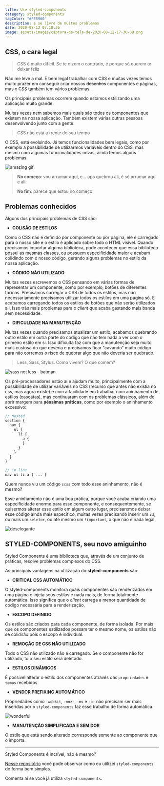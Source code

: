 ```yaml
---
title: Use styled-components
category: styled-components
tagColor: "#FE5960"
description: e se livre de muitos problemas
date: 2020-08-12 07:18:36
image: assets/images/captura-de-tela-de-2020-08-12-17-30-39.png
---
```

## CSS, o cara legal

> CSS é muito difícil. Se te dizem o contrário, é porque só querem te deixar feliz

Não me leve a mal. É bem legal trabalhar com CSS e muitas vezes temos muito prazer em conseguir criar nossos ~~desenhos~~ componentes e páginas, mas o CSS também tem vários problemas. 

Os principais problemas ocorrem quando estamos estilizando uma aplicação muito grande.

Muitas vezes nem sabemos mais quais são todos os componentes que existem na nossa aplicação. Também existem várias outras pessoas desenvolvendo junto com a gente.

> CSS ~~não está~~ a frente do seu tempo

O CSS, está evoluindo. Já temos funcionalidades bem legais, como por exemplo a possibilidade de utilizarmos variáveis dentro do CSS, mas mesmo com algumas funcionalidades novas, ainda temos alguns problemas.

![amazing gif](https://media.giphy.com/media/13FrpeVH09Zrb2/giphy.gif)

> **No começo**:  vou arrumar aqui, e... ops quebrou ali, é só arrumar aqui e ali.
>
> **No fim**: parece que estou no começo

## Problemas conhecidos

Alguns dos principais problemas de CSS são:

- **COLISÃO DE ESTILOS**

Como o CSS não é definido por componente ou por página, ele é carregado para o nosso site e o estilo é aplicado sobre todo o HTML visível. Quando precisamos importar alguma biblioteca, pode acontecer que essa biblioteca possui as mesmas classes, ou possuem especificidade maior e acabam colidindo com o nosso código, gerando alguns problemas no estilo da nossa aplicação.

- **CÓDIGO NÃO UTILIZADO**

Muitas vezes escrevemos o CSS pensando em várias formas de representar um componente, como por exemplo, botões de diferentes formas. Precisamos carregar o CSS de todos os estilos, mas não necessariamente precisamos utilizar todos os estilos em uma página só. E acabamos carregando todos os estilos de botões que não serão utilizados ali. Isso trás mais problemas para o *client* que acaba gastando mais banda sem necessidade.

- **DIFICULDADE NA MANUTENÇÃO**

Muitas vezes quando precisamos atualizar um estilo, acabamos quebrando outro estilo em outra parte do código que não tem nada a ver com o primeiro estilo em si. Isso dificulta faz com que a manutenção seja muito mais custosa do que deveria e precisamos ficar "cavando" muito código para não corremos o risco de quebrar algo que não deveria ser quebrado.

> Less, Sass, Stylus. Como vivem? O que comem?

![sass not less - batman](https://memegenerator.net/img/instances/55042898/sass-not-less.jpg)

Os pré-processadores estão aí e ajudam muito, principalmente com a possibilidade de utilizar variáveis no CSS (recurso que antes não existia no css, mas agora existe) e com a facilidade em trabalhar com aninhamento de estilos (cascatas), mas continuaram com os problemas clássicos, além de abrir margem para **péssimas práticas**, como por exemplo o aninhamento excessivo:

```scss
// nested
section {
  nav {
    ul {
      li {
        a {
        }
      }
    }
  }
}

// in line
nav ul li a { ... }
```

Quem nunca viu um código `scss` com todo esse aninhamento, não é mesmo?

Esse aninhamento não é uma boa prática, porque você acaba criando uma especificidade enorme para esse componente, e consequentemente, se quisermos alterar esse estilo em algum outro lugar, precisaremos deixar esse código ainda mais específico, muitas vezes precisando inserir um `id`, ou mais um `seletor`, ou até mesmo um `!important`, o que não é nada legal.

![deselegante](https://media.giphy.com/media/dCB56ll26OPsdTg7ou/giphy.gif)

## STYLED-COMPONENTS, seu novo amiguinho

Styled Components é uma biblioteca que, através de um conjunto de práticas, resolve problemas complexos do CSS.

As principais vantagens na utilização do **styled-components** são:

- **CRITICAL CSS AUTOMÁTICO**

O styled-components monitora quais componentes são renderizados em uma página e injeta seus estilos e nada mais, de forma totalmente automática. Isso significa que o *client* carrega a menor quantidade de código necessária para a renderização.

- **ESCOPO DEFINIDO**

Os estilos são criados para cada componente, de forma isolada. Por mais que os componentes estilizados possam ter o mesmo nome, os estilos não se colidirão pois o escopo é individual.

- **REMOÇÃO DE CSS NÃO UTILIZADO**

Todo o CSS não utilizado não é carregado. Se o componente não for utilizado, to o seu estilo será deletado.

- **ESTILOS DINÂMICOS**

É possível alterar o estilo dos componentes através das `propriedades` e `temas` recebidos.

- **VENDOR PREFIXING AUTOMÁTICO**

Propriedades como `-webkit`, `-moz-`, `-ms` e `-o-` não precisam ser mais inseridas por o `styled-components` faz esse trabalho de forma automática.

![wonderful](https://media.giphy.com/media/dycoeyAvTEkaKgvcWT/giphy.gif)

- **MANUTENÇÃO SIMPLIFICADA E SEM DOR**

O estilo que está sendo alterado corresponde somente ao componente que o importa.

---

Styled Components é incrível, não é mesmo?

[Nesse repositório](https://github.com/coderamos/template-reactjs) você pode observar como eu utilizei `styled-components` de forma bem simples.

Comenta aí se você já utiliza `styled-components`.